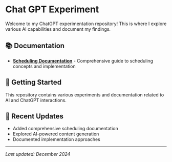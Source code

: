 # Chat GPT Experiment

Welcome to my ChatGPT experimentation repository! This is where I explore various AI capabilities and document my findings.

## 📚 Documentation

- **[Scheduling Documentation](Schedule.md)** - Comprehensive guide to scheduling concepts and implementation

## 🚀 Getting Started

This repository contains various experiments and documentation related to AI and ChatGPT interactions.

## 📖 Recent Updates

- Added comprehensive scheduling documentation
- Explored AI-powered content generation
- Documented implementation approaches

---

*Last updated: December 2024*

